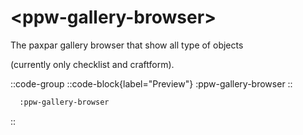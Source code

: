 # \<ppw-gallery-browser\>


The paxpar gallery browser that show all type of objects

(currently only checklist and craftform).



::code-group
  ::code-block{label="Preview"}
    :ppw-gallery-browser
  ::
  
  ```markdown [Code]
    :ppw-gallery-browser
  ```
::
